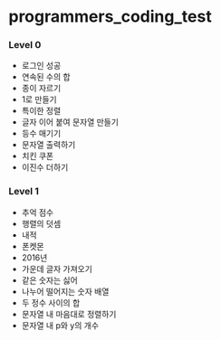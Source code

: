 # programmers_coding_test

### Level 0

- 로그인 성공
- 연속된 수의 합
- 종이 자르기
- 1로 만들기
- 특이한 정렬
- 글자 이어 붙여 문자열 만들기
- 등수 매기기
- 문자열 출력하기
- 치킨 쿠폰
- 이진수 더하기

### Level 1

- 추억 점수
- 행렬의 덧셈
- 내적
- 폰켓몬
- 2016년
- 가운데 글자 가져오기
- 같은 숫자는 싫어
- 나누어 떨어지는 숫자 배열
- 두 정수 사이의 합
- 문자열 내 마음대로 정렬하기
- 문자열 내 p와 y의 개수
